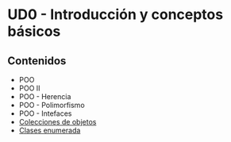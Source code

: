 # UD0 - Introducción y conceptos básicos

## Contenidos

- POO
- POO II
- POO - Herencia
- POO - Polimorfismo
- POO - Intefaces
- [Colecciones de objetos](./listas-mapas-conjuntos.md)
- [Clases enumerada](./enumeradas.md)